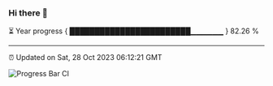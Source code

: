 ### Hi there 👋

⏳ Year progress { ████████████████████████▁▁▁▁▁▁ } 82.26 %

---

⏰ Updated on Sat, 28 Oct 2023 06:12:21 GMT

![Progress Bar CI](https://github.com/liununu/liununu/workflows/Progress%20Bar%20CI/badge.svg)
